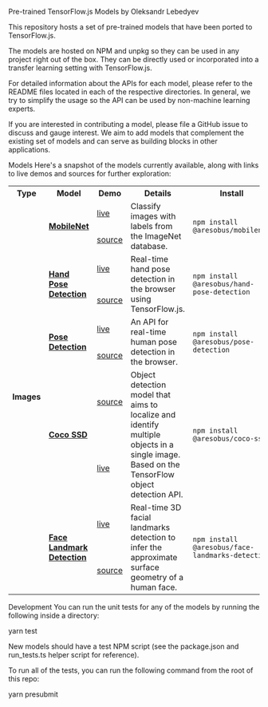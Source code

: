 Pre-trained TensorFlow.js Models by Oleksandr Lebedyev

This repository hosts a set of pre-trained models that have been ported to TensorFlow.js.

The models are hosted on NPM and unpkg so they can be used in any project right out of the box. They can be directly used or incorporated into a transfer learning setting with TensorFlow.js.


For detailed information about the APIs for each model, please refer to the README files located in each of the respective directories. In general, we try to simplify the usage so the API can be used by non-machine learning experts.

If you are interested in contributing a model, please file a GitHub issue to discuss and gauge interest. We aim to add models that complement the existing set of models and can serve as building blocks in other applications.

Models
Here's a snapshot of the models currently available, along with links to live demos and sources for further exploration:

<table style="max-width:100%;table-layout:auto;">
  <tr style="text-align:center;">
    <th>Type</th>
    <th>Model</th>
    <th>Demo</th>
    <th>Details</th>
    <th>Install</th>
  </tr>
  <!-- Images -->
  <tr>
    <td rowspan="12"><b>Images</b></td>
    <td rowspan="2"><b><a href="https://github.com/aresobus/lightweight-models/mobilenet">MobileNet</a></b></td>
    <td><a href="https://storage.googleapis.com/tfjs-models/demos/mobilenet/index.html">live</a></td>
    <td rowspan="2">Classify images with labels from the ImageNet database.</td>
    <td rowspan="2"><code>npm install @aresobus/mobilenet</code></td>
  </tr>
  <tr>
    <td><a href="https://github.com/aresobus/lightweight-models/mobilenet/demo">source</a></td>
  </tr>
  <!-- Hand -->
  <tr>
    <td rowspan="2"><b><a href="https://github.com/aresobus/aresobus-lightweight-models/hand-pose-detection">Hand Pose Detection</a></b></td>
    <td><a href="https://storage.googleapis.com/tfjs-models/demos/hand-pose-detection/index.html?model=mediapipe_hands">live</a></td>
    <td rowspan="2">Real-time hand pose detection in the browser using TensorFlow.js.</td>
    <td rowspan="2"><code>npm install @aresobus/hand-pose-detection</code></td>
  </tr>
  <tr>
    <td><a href="https://github.com/aresobus/lightweight-models/hand-pose-detection/demo">source</a></td>
  </tr>
  <!-- Pose -->
  <tr>
    <td rowspan="2"><b><a href="https://github.com/aresobus/lightweight-models/pose-detection">Pose Detection</a></b></td>
    <td><a href="https://storage.googleapis.com/tfjs-models/demos/pose-detection/index.html?model=movenet">live</a></td>
    <td rowspan="2">An API for real-time human pose detection in the browser.</td>
    <td rowspan="2"><code>npm install @aresobus/pose-detection</code></td>
  </tr>
  <tr>
    <td><a href="https://github.com/aresobus/lightweight-models/pose-detection/demo">source</a></td>
  </tr>
  <!-- Coco SSD -->
  <tr>
    <td rowspan="2"><b><a href="https://github.com/aresobus/lightweight-models/coco-ssd">Coco SSD</a></b></td>
    <td><a href="./coco-ssd/demo">source</a></td>
    <td rowspan="2">Object detection model that aims to localize and identify multiple objects in a single image. Based on the TensorFlow object detection API.</td>
    <td rowspan="2"><code>npm install @aresobus/coco-ssd</code></td>
  </tr>
  <tr>
    <td><a href="https://github.com/aresobus/lightweight-models/coco-ssd/demo/index.html">live</a></td>
  </tr>
  <!-- Face Landmark Detection -->
  <tr>
    <td rowspan="2"><b><a href="https://github.com/aresobus/lightweight-models/face-landmarks-detection">Face Landmark Detection</a></b></td>
    <td><a href="https://storage.googleapis.com/tfjs-models/demos/face-landmarks-detection/index.html?model=mediapipe_face_mesh">live</a></td>
    <td rowspan="2">Real-time 3D facial landmarks detection to infer the approximate surface geometry of a human face.</td>
    <td rowspan="2"><code>npm install @aresobus/face-landmarks-detection</code></td>
  </tr>
  <tr>
    <td><a href="https://github.com/aresobus/lightweight-models/face-landmarks-detection/demos">source</a></td>
  </tr>
</table>
Development
You can run the unit tests for any of the models by running the following inside a directory:


yarn test

New models should have a test NPM script (see the package.json and run_tests.ts helper script for reference).

To run all of the tests, you can run the following command from the root of this repo:

yarn presubmit
